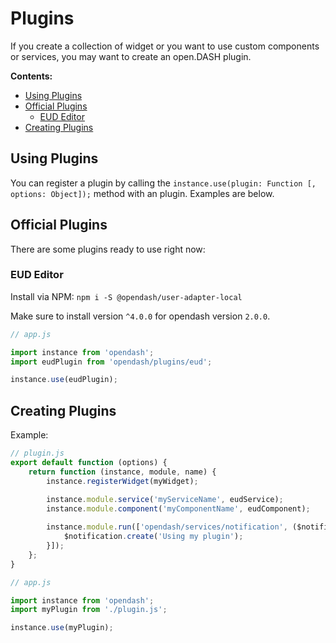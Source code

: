 # Plugins

If you create a collection of widget or you want to use custom components or services, you may want to create an open.DASH plugin.

**Contents:**
<!-- TOC depthFrom:2 depthTo:3 -->

- [Using Plugins](#using-plugins)
- [Official Plugins](#official-plugins)
    - [EUD Editor](#eud-editor)
- [Creating Plugins](#creating-plugins)

<!-- /TOC -->

## Using Plugins

You can register a plugin by calling the `instance.use(plugin: Function [, options: Object]);` method with an plugin. Examples are below.

## Official Plugins

There are some plugins ready to use right now:

### EUD Editor

Install via NPM: `npm i -S @opendash/user-adapter-local`

Make sure to install version `^4.0.0` for opendash version `2.0.0`.

```js
// app.js

import instance from 'opendash';
import eudPlugin from 'opendash/plugins/eud';

instance.use(eudPlugin);
```

## Creating Plugins

Example:

```js
// plugin.js
export default function (options) {
    return function (instance, module, name) {
        instance.registerWidget(myWidget);

        instance.module.service('myServiceName', eudService);
        instance.module.component('myComponentName', eudComponent);
    
        instance.module.run(['opendash/services/notification', ($notification) => {
            $notification.create('Using my plugin');
        }]);
    };
}

// app.js

import instance from 'opendash';
import myPlugin from './plugin.js';

instance.use(myPlugin);
```
